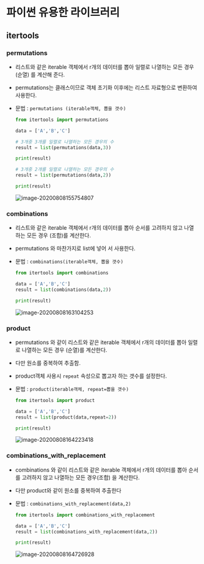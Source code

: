 # 파이썬 유용한 라이브러리

## itertools

### permutations

* 리스트와 같은 iterable 객체에서 r개의 데이터를 뽑아 일렬로 나열하는 모든 경우(순열) 를 계산해 준다.

* permutations는 클래스이므로 객체 초기화 이후에는 리스트 자료형으로 변환하여 사용한다.

* 문법 : `permutations (iterable객체, 뽑을 갯수)`

  ```python
  from itertools import permutations
  
  data = ['A','B','C']
  
  # 3개중 3개를 일렬로 나열하는 모든 경우의 수
  result = list(permutations(data,3)) 
  
  print(result)
  
  # 3개중 2개를 일렬로 나열하는 모든 경우의 수
  result = list(permutations(data,2))
  
  print(result)
  
  ```

  ![image-20200808155754807](무제.assets/image-20200808155754807.png)



### combinations

* 리스트와 같은 iterable 객체에서 r개의 데이터를 뽑아 순서를 고려하지 않고 나열하는 모든 경우 (조합)를 계산한다.

* permutations 와 마찬가지로 list에 넣어 서 사용한다.

* 문법 : `combinations(iterable객체, 뽑을 갯수)`

  ```python
  from itertools import combinations
  
  data = ['A','B','C']
  result = list(combinations(data,2))
  
  print(result)
  ```

  ![image-20200808163104253](무제.assets/image-20200808163104253.png)

### product

* permutations 와 같이 리스트와 같은 iterable 객체에서 r개의 데이터를 뽑아 일렬로 나열하는 모든 경우 (순열)를 계산한다.

* 다만 원소를 중복하여 추출함.

* product객체 사용시 `repeat` 속성으로 뽑고자 하는 갯수를 설정한다.

* 문법 : `product(iterable객체, repeat=뽑을 갯수)`

  ```python
  from itertools import product
  
  data = ['A','B','C']
  result = list(product(data,repeat=2))
  
  print(result)
  ```

  ![image-20200808164223418](무제.assets/image-20200808164223418.png)

### combinations_with_replacement

* combinations 와 같이 리스트와 같은 iterable 객체에서 r개의 데이터를 뽑아 순서를 고려하지 않고 나열하는 모든 경우(조합) 을 계산한다.

* 다만 product와 같이 원소를 중복하여 추출한다

* 문법 : `combinations_with_replacement(data,2)`

  ```python
  from itertools import combinations_with_replacement
  
  data = ['A','B','C']
  result = list(combinations_with_replacement(data,2))
  
  print(result)
  ```

  ![image-20200808164726928](무제.assets/image-20200808164726928.png)

